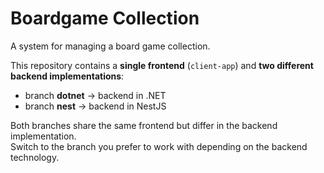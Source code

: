 # Boardgame Collection

A system for managing a board game collection.

This repository contains a **single frontend** (`client-app`) and **two different backend implementations**:
- branch **dotnet** → backend in .NET  
- branch **nest** → backend in NestJS  

Both branches share the same frontend but differ in the backend implementation.  
Switch to the branch you prefer to work with depending on the backend technology.
